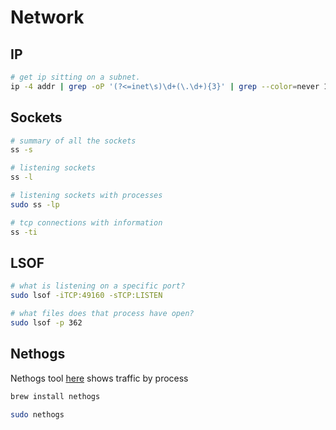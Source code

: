 # Network 

## IP

```sh
# get ip sitting on a subnet.
ip -4 addr | grep -oP '(?<=inet\s)\d+(\.\d+){3}' | grep --color=never 192.168
```

## Sockets
```sh
# summary of all the sockets
ss -s 

# listening sockets
ss -l 

# listening sockets with processes
sudo ss -lp

# tcp connections with information
ss -ti 
```

## LSOF
```sh
# what is listening on a specific port?
sudo lsof -iTCP:49160 -sTCP:LISTEN

# what files does that process have open?
sudo lsof -p 362
```

## Nethogs
Nethogs tool [here](https://github.com/raboof/nethogs) shows traffic by process 

```sh
brew install nethogs

sudo nethogs
```
